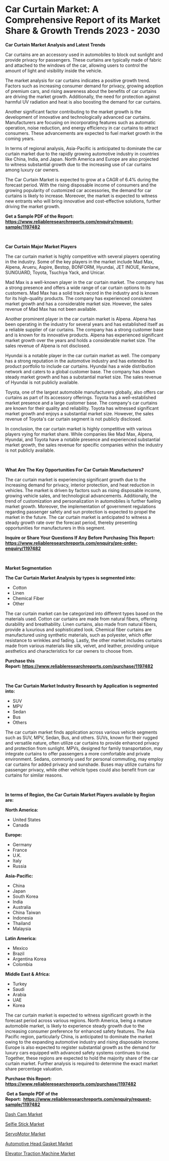 <p><h1>Car Curtain Market: A Comprehensive Report of its Market Share & Growth Trends 2023 - 2030</h1></p><p><strong>Car Curtain Market Analysis and Latest Trends</strong></p>
<p><p>Car curtains are an accessory used in automobiles to block out sunlight and provide privacy for passengers. These curtains are typically made of fabric and attached to the windows of the car, allowing users to control the amount of light and visibility inside the vehicle.</p><p>The market analysis for car curtains indicates a positive growth trend. Factors such as increasing consumer demand for privacy, growing adoption of premium cars, and rising awareness about the benefits of car curtains are driving the market growth. Additionally, the need for protection against harmful UV radiation and heat is also boosting the demand for car curtains.</p><p>Another significant factor contributing to the market growth is the development of innovative and technologically advanced car curtains. Manufacturers are focusing on incorporating features such as automatic operation, noise reduction, and energy efficiency in car curtains to attract consumers. These advancements are expected to fuel market growth in the coming years.</p><p>In terms of regional analysis, Asia-Pacific is anticipated to dominate the car curtain market due to the rapidly growing automotive industry in countries like China, India, and Japan. North America and Europe are also projected to witness substantial growth due to the increasing use of car curtains among luxury car owners.</p><p>The Car Curtain Market is expected to grow at a CAGR of 6.4% during the forecast period. With the rising disposable income of consumers and the growing popularity of customized car accessories, the demand for car curtains is likely to increase. Moreover, the market is expected to witness new entrants who will bring innovative and cost-effective solutions, further driving the market growth.</p></p>
<p><strong>Get a Sample PDF of the Report:&nbsp; <a href="https://www.reliableresearchreports.com/enquiry/request-sample/1197482">https://www.reliableresearchreports.com/enquiry/request-sample/1197482</a></strong></p>
<p>&nbsp;</p>
<p><strong>Car Curtain Major Market Players</strong></p>
<p><p>The car curtain market is highly competitive with several players operating in the industry. Some of the key players in the market include Mad Max, Alpena, Arueru, Aspire, Bestop, BONFORM, Hyundai, JET INOUE, Kenlane, SUNGUARD, Toyota, Tsuchiya Yack, and Unicar. </p><p>Mad Max is a well-known player in the car curtain market. The company has a strong presence and offers a wide range of car curtain options to its customers. Mad Max has a solid track record in the industry and is known for its high-quality products. The company has experienced consistent market growth and has a considerable market size. However, the sales revenue of Mad Max has not been available.</p><p>Another prominent player in the car curtain market is Alpena. Alpena has been operating in the industry for several years and has established itself as a reliable supplier of car curtains. The company has a strong customer base and is known for its innovative products. Alpena has experienced significant market growth over the years and holds a considerable market size. The sales revenue of Alpena is not disclosed.</p><p>Hyundai is a notable player in the car curtain market as well. The company has a strong reputation in the automotive industry and has extended its product portfolio to include car curtains. Hyundai has a wide distribution network and caters to a global customer base. The company has shown steady market growth and has a substantial market size. The sales revenue of Hyundai is not publicly available.</p><p>Toyota, one of the largest automobile manufacturers globally, also offers car curtains as part of its accessory offerings. Toyota has a well-established market presence and a large customer base. The company's car curtains are known for their quality and reliability. Toyota has witnessed significant market growth and enjoys a substantial market size. However, the sales revenue of Toyota's car curtain segment is not publicly disclosed.</p><p>In conclusion, the car curtain market is highly competitive with various players vying for market share. While companies like Mad Max, Alpena, Hyundai, and Toyota have a notable presence and experienced substantial market growth, the sales revenue for specific companies within the industry is not publicly available.</p></p>
<p>&nbsp;</p>
<p><strong>What Are The Key Opportunities For Car Curtain Manufacturers?</strong></p>
<p><p>The car curtain market is experiencing significant growth due to the increasing demand for privacy, interior protection, and heat reduction in vehicles. The market is driven by factors such as rising disposable income, growing vehicle sales, and technological advancements. Additionally, the trend of customization and personalization in automobiles is further fueling market growth. Moreover, the implementation of government regulations regarding passenger safety and sun protection is expected to propel the market in the future. The car curtain market is anticipated to witness a steady growth rate over the forecast period, thereby presenting opportunities for manufacturers in this segment.</p></p>
<p><strong>Inquire or Share Your Questions If Any Before Purchasing This Report: <a href="https://www.reliableresearchreports.com/enquiry/pre-order-enquiry/1197482">https://www.reliableresearchreports.com/enquiry/pre-order-enquiry/1197482</a></strong></p>
<p>&nbsp;</p>
<p><strong>Market Segmentation</strong></p>
<p><strong>The Car Curtain Market Analysis by types is segmented into:</strong></p>
<p><ul><li>Cotton</li><li>Linen</li><li>Chemical Fiber</li><li>Other</li></ul></p>
<p><p>The car curtain market can be categorized into different types based on the materials used. Cotton car curtains are made from natural fibers, offering durability and breathability. Linen curtains, also made from natural fibers, provide a luxurious and sophisticated look. Chemical fiber curtains are manufactured using synthetic materials, such as polyester, which offer resistance to wrinkles and fading. Lastly, the other market includes curtains made from various materials like silk, velvet, and leather, providing unique aesthetics and characteristics for car owners to choose from.</p></p>
<p><strong>Purchase this Report:&nbsp;<a href="https://www.reliableresearchreports.com/purchase/1197482">https://www.reliableresearchreports.com/purchase/1197482</a></strong></p>
<p>&nbsp;</p>
<p><strong>The Car Curtain Market Industry Research by Application is segmented into:</strong></p>
<p><ul><li>SUV</li><li>MPV</li><li>Sedan</li><li>Bus</li><li>Others</li></ul></p>
<p><p>The car curtain market finds application across various vehicle segments such as SUV, MPV, Sedan, Bus, and others. SUVs, known for their rugged and versatile nature, often utilize car curtains to provide enhanced privacy and protection from sunlight. MPVs, designed for family transportation, may integrate curtains to offer passengers a more comfortable and private environment. Sedans, commonly used for personal commuting, may employ car curtains for added privacy and sunshade. Buses may utilize curtains for passenger privacy, while other vehicle types could also benefit from car curtains for similar reasons.</p></p>
<p>&nbsp;</p>
<p><strong>In terms of Region, the Car Curtain Market Players available by Region are:</strong></p>
<p>
    <p> <strong> North America: </strong>
        <ul>
            <li>United States</li>
            <li>Canada</li>
        </ul>
        </p> 
    <p> <strong> Europe: </strong>
        <ul>
            <li>Germany</li>
            <li>France</li>
            <li>U.K.</li>
            <li>Italy</li>
            <li>Russia</li>
        </ul>
        </p> 
    <p> <strong> Asia-Pacific: </strong>
        <ul>
            <li>China</li>
            <li>Japan</li>
            <li>South Korea</li>
            <li>India</li>
            <li>Australia</li>
            <li>China Taiwan</li>
            <li>Indonesia</li>
            <li>Thailand</li>
            <li>Malaysia</li>
        </ul>
        </p> 
    <p> <strong> Latin America: </strong>
        <ul>
            <li>Mexico</li>
            <li>Brazil</li>
            <li>Argentina Korea</li>
            <li>Colombia</li>
        </ul>
        </p> 
    <p> <strong> Middle East & Africa: </strong>
        <ul>
            <li>Turkey</li>
            <li>Saudi</li>
            <li>Arabia</li>
            <li>UAE</li>
            <li>Korea</li>
        </ul>
    </p>
    </p>
<p><p>The car curtain market is expected to witness significant growth in the forecast period across various regions. North America, being a mature automobile market, is likely to experience steady growth due to the increasing consumer preference for enhanced safety features. The Asia Pacific region, particularly China, is anticipated to dominate the market owing to the expanding automotive industry and rising disposable income. Europe is also expected to register substantial growth as the demand for luxury cars equipped with advanced safety systems continues to rise. Together, these regions are expected to hold the majority share of the car curtain market. Further analysis is required to determine the exact market share percentage valuation.</p></p>
<p><strong>Purchase this Report: <a href="https://www.reliableresearchreports.com/purchase/1197482">https://www.reliableresearchreports.com/purchase/1197482</a></strong></p>
<p>&nbsp;<strong>Get a Sample PDF of the Report:&nbsp;&nbsp;<a href="https://www.reliableresearchreports.com/enquiry/request-sample/1197482">https://www.reliableresearchreports.com/enquiry/request-sample/1197482</a></strong></p>
<p><strong></strong></p>
<p><p><a href="https://github.com/Chiragrp25/Market-Research-Report-List-1/blob/main/dash-cam-market.md">Dash Cam Market</a></p><p><a href="https://medium.com/@rosm15203/analyzing-selfie-stick-market-global-industry-perspective-and-forecast-2023-to-2030-cf13344d23ee">Selfie Stick Market</a></p><p><a href="https://www.linkedin.com/pulse/servomotor-market-size-2023-2030-global-industrial-analysis-bi4ve/">ServoMotor Market</a></p><p><a href="https://github.com/santosh758595/Market-Research-Report-List-1/blob/main/automotive-head-gasket-market.md">Automotive Head Gasket Market</a></p><p><a href="https://www.linkedin.com/pulse/elevator-traction-machine-market-research-report-provides-horqe/">Elevator Traction Machine Market</a></p></p>